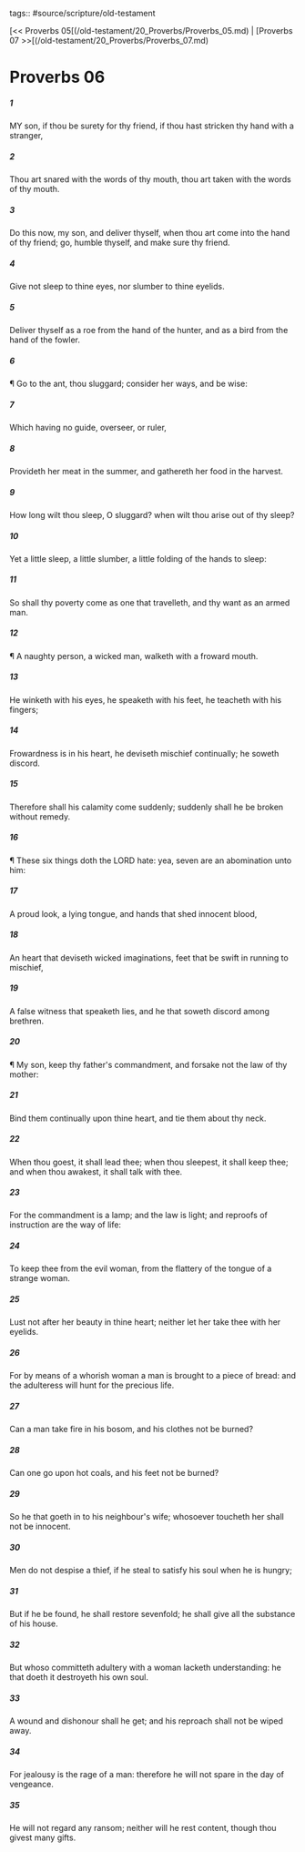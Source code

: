 tags:: #source/scripture/old-testament

[<< Proverbs 05[(/old-testament/20_Proverbs/Proverbs_05.md) | [Proverbs 07 >>[(/old-testament/20_Proverbs/Proverbs_07.md)

# Proverbs 06

##### 1

MY son, if thou be surety for thy friend, if thou hast stricken thy hand with a stranger,

##### 2

Thou art snared with the words of thy mouth, thou art taken with the words of thy mouth.

##### 3

Do this now, my son, and deliver thyself, when thou art come into the hand of thy friend; go, humble thyself, and make sure thy friend.

##### 4

Give not sleep to thine eyes, nor slumber to thine eyelids.

##### 5

Deliver thyself as a roe from the hand of the hunter, and as a bird from the hand of the fowler.

##### 6

¶ Go to the ant, thou sluggard; consider her ways, and be wise:

##### 7

Which having no guide, overseer, or ruler,

##### 8

Provideth her meat in the summer, and gathereth her food in the harvest.

##### 9

How long wilt thou sleep, O sluggard? when wilt thou arise out of thy sleep?

##### 10

Yet a little sleep, a little slumber, a little folding of the hands to sleep:

##### 11

So shall thy poverty come as one that travelleth, and thy want as an armed man.

##### 12

¶ A naughty person, a wicked man, walketh with a froward mouth.

##### 13

He winketh with his eyes, he speaketh with his feet, he teacheth with his fingers;

##### 14

Frowardness is in his heart, he deviseth mischief continually; he soweth discord.

##### 15

Therefore shall his calamity come suddenly; suddenly shall he be broken without remedy.

##### 16

¶ These six things doth the LORD hate: yea, seven are an abomination unto him:

##### 17

A proud look, a lying tongue, and hands that shed innocent blood,

##### 18

An heart that deviseth wicked imaginations, feet that be swift in running to mischief,

##### 19

A false witness that speaketh lies, and he that soweth discord among brethren.

##### 20

¶ My son, keep thy father's commandment, and forsake not the law of thy mother:

##### 21

Bind them continually upon thine heart, and tie them about thy neck.

##### 22

When thou goest, it shall lead thee; when thou sleepest, it shall keep thee; and when thou awakest, it shall talk with thee.

##### 23

For the commandment is a lamp; and the law is light; and reproofs of instruction are the way of life:

##### 24

To keep thee from the evil woman, from the flattery of the tongue of a strange woman.

##### 25

Lust not after her beauty in thine heart; neither let her take thee with her eyelids.

##### 26

For by means of a whorish woman a man is brought to a piece of bread: and the adulteress will hunt for the precious life.

##### 27

Can a man take fire in his bosom, and his clothes not be burned?

##### 28

Can one go upon hot coals, and his feet not be burned?

##### 29

So he that goeth in to his neighbour's wife; whosoever toucheth her shall not be innocent.

##### 30

Men do not despise a thief, if he steal to satisfy his soul when he is hungry;

##### 31

But if he be found, he shall restore sevenfold; he shall give all the substance of his house.

##### 32

But whoso committeth adultery with a woman lacketh understanding: he that doeth it destroyeth his own soul.

##### 33

A wound and dishonour shall he get; and his reproach shall not be wiped away.

##### 34

For jealousy is the rage of a man: therefore he will not spare in the day of vengeance.

##### 35

He will not regard any ransom; neither will he rest content, though thou givest many gifts.
